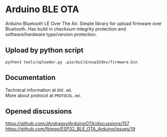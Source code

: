 # Arduino BLE OTA
Arduino Bluetooth LE Over The Air.
Simple library for upload firmware over Bluetooth.
Has build in checksum integrity protection and
software/hardware type/version protection.

## Upload by python script
```
python3 tools/uploader.py .pio/build/esp32dev/firmware.bin
```

## Documentation
Technical information at `DOC.md`.\
More about protocol at `PROTOCOL.md`.

## Opened discussions
https://github.com/JAndrassy/ArduinoOTA/discussions/157 \
https://github.com/fbiego/ESP32_BLE_OTA_Arduino/issues/19